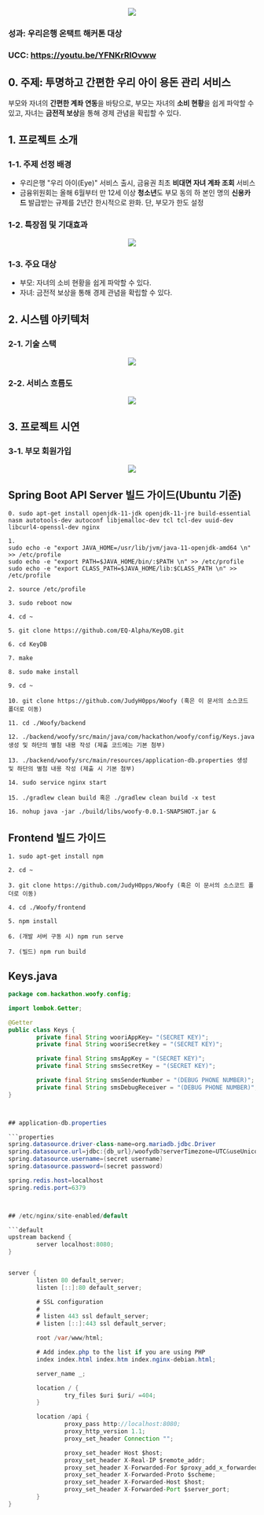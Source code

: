 <center>
	<p align="center"><img src="./Asset/logo.png"></p>
</center>



### 성과: 우리은행 온택트 해커톤 대상

### UCC: https://youtu.be/YFNKrRlOvww



## 0. 주제: 투명하고 간편한 우리 아이 용돈 관리 서비스

부모와 자녀의 **간편한 계좌 연동**을 바탕으로, 부모는 자녀의 **소비 현황**을 쉽게 파악할 수 있고, 자녀는 **금전적 보상**을 통해 경제 관념을 확립할 수 있다.



## 1. 프로젝트 소개

### 1-1. 주제 선정 배경

- 우리은행 "우리 아이(Eye)" 서비스 출시, 금융권 최초 **비대면 자녀 계좌 조회** 서비스
- 금융위원회는 올해 6월부터 만 12세 이상 **청소년**도 부모 동의 하 본인 명의 **신용카드** 발급받는 규제를 2년간 한시적으로 완화. 단, 부모가 한도 설정



### 1-2. 특장점 및 기대효과

<center>
	<p align="center"><img src="./Asset/effect.png"></p>
</center>

### 1-3. 주요 대상

- 부모: 자녀의 소비 현황을 쉽게 파악할 수 있다.
- 자녀: 금전적 보상을 통해 경제 관념을 확립할 수 있다.



## 2. 시스템 아키텍처

### 2-1. 기술 스택

<center>
	<p align="center"><img src="./Asset/skill.png"></p>
</center>

### 2-2. 서비스 흐름도

<center>
	<p align="center"><img src="./Asset/service.png"></p>
</center>

## 3. 프로젝트 시연

### 3-1. 부모 회원가입

<center>
	<p align="center"><img src="./Asset/parentSignUp.gif"></p>
</center>







## Spring Boot API Server 빌드 가이드(Ubuntu 기준)

```
0. sudo apt-get install openjdk-11-jdk openjdk-11-jre build-essential nasm autotools-dev autoconf libjemalloc-dev tcl tcl-dev uuid-dev libcurl4-openssl-dev nginx

1. 
sudo echo -e "export JAVA_HOME=/usr/lib/jvm/java-11-openjdk-amd64 \n" >> /etc/profile
sudo echo -e "export PATH=$JAVA_HOME/bin/:$PATH \n" >> /etc/profile
sudo echo -e "export CLASS_PATH=$JAVA_HOME/lib:$CLASS_PATH \n" >> /etc/profile

2. source /etc/profile

3. sudo reboot now

4. cd ~

5. git clone https://github.com/EQ-Alpha/KeyDB.git

6. cd KeyDB

7. make

8. sudo make install

9. cd ~

10. git clone https://github.com/JudyH0pps/Woofy (혹은 이 문서의 소스코드 폴더로 이동)

11. cd ./Woofy/backend

12. ./backend/woofy/src/main/java/com/hackathon/woofy/config/Keys.java 생성 및 하단의 별첨 내용 작성 (제출 코드에는 기본 첨부)

13. ./backend/woofy/src/main/resources/application-db.properties 생성 및 하단의 별첨 내용 작성 (제출 시 기본 첨부)

14. sudo service nginx start

15. ./gradlew clean build 혹은 ./gradlew clean build -x test

16. nohup java -jar ./build/libs/woofy-0.0.1-SNAPSHOT.jar &
```



## Frontend 빌드 가이드
```
1. sudo apt-get install npm

2. cd ~

3. git clone https://github.com/JudyH0pps/Woofy (혹은 이 문서의 소스코드 폴더로 이동)

4. cd ./Woofy/frontend

5. npm install

6. (개발 서버 구동 시) npm run serve

7. (빌드) npm run build
```



## Keys.java

```java
package com.hackathon.woofy.config;

import lombok.Getter;

@Getter
public class Keys {
        private final String wooriAppKey= "(SECRET KEY)";
        private final String wooriSecretkey = "(SECRET KEY)";

        private final String smsAppKey = "(SECRET KEY)";
        private final String smsSecretKey = "(SECRET KEY)";

        private final String smsSenderNumber = "(DEBUG PHONE NUMBER)";
        private final String smsDebugReceiver = "(DEBUG PHONE NUMBER)";
}



## application-db.properties

​```properties
spring.datasource.driver-class-name=org.mariadb.jdbc.Driver
spring.datasource.url=jdbc:{db_url}/woofydb?serverTimezone=UTC&useUnicode=yes&characterEncoding=UTF-8
spring.datasource.username=(secret username)
spring.datasource.password=(secret password)

spring.redis.host=localhost
spring.redis.port=6379



## /etc/nginx/site-enabled/default

​```default
upstream backend {
        server localhost:8080;
}


server {
        listen 80 default_server;
        listen [::]:80 default_server;

        # SSL configuration
        #
        # listen 443 ssl default_server;
        # listen [::]:443 ssl default_server;

		root /var/www/html;

        # Add index.php to the list if you are using PHP
        index index.html index.htm index.nginx-debian.html;

        server_name _;

        location / {
                try_files $uri $uri/ =404;
        }

        location /api {
                proxy_pass http://localhost:8080;
                proxy_http_version 1.1;
                proxy_set_header Connection "";

                proxy_set_header Host $host;
                proxy_set_header X-Real-IP $remote_addr;
                proxy_set_header X-Forwarded-For $proxy_add_x_forwarded_for;
                proxy_set_header X-Forwarded-Proto $scheme;
                proxy_set_header X-Forwarded-Host $host;
                proxy_set_header X-Forwarded-Port $server_port;
        }
}
```

